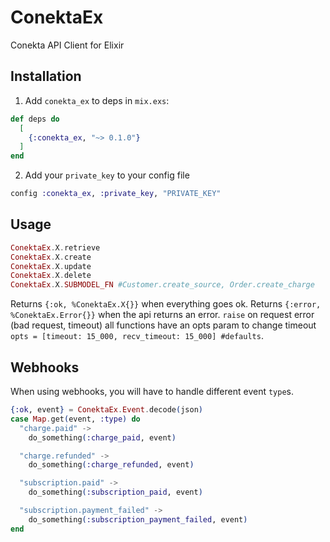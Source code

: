 # ConektaEx
Conekta API Client for Elixir

## Installation

  1. Add `conekta_ex` to deps in `mix.exs`:

```elixir
def deps do
  [
    {:conekta_ex, "~> 0.1.0"}
  ]
end
```

  2. Add your `private_key` to your config file
```elixir
config :conekta_ex, :private_key, "PRIVATE_KEY"
```

## Usage
```elixir
ConektaEx.X.retrieve
ConektaEx.X.create
ConektaEx.X.update
ConektaEx.X.delete
ConektaEx.X.SUBMODEL_FN #Customer.create_source, Order.create_charge
```
Returns `{:ok, %ConektaEx.X{}}` when everything goes ok.
Returns `{:error, %ConektaEx.Error{}}` when the api returns an error.
`raise` on request error (bad request, timeout) all functions have an opts
param to change timeout `opts = [timeout: 15_000, recv_timeout: 15_000] #defaults`.


## Webhooks
When using webhooks, you will have to handle different event `type`s.
```elixir
{:ok, event} = ConektaEx.Event.decode(json)
case Map.get(event, :type) do
  "charge.paid" ->
    do_something(:charge_paid, event)

  "charge.refunded" ->
    do_something(:charge_refunded, event)

  "subscription.paid" ->
    do_something(:subscription_paid, event)

  "subscription.payment_failed" ->
    do_something(:subscription_payment_failed, event)
end
```
